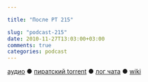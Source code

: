 ```yaml
---

title: "После РТ 215"

slug: "podcast-215"
date: 2010-11-27T13:03:00+03:00
comments: true
categories: podcast
---
```

[аудио](http://cdn.radio-t.com/rt215post.mp3) ● [пиратский torrent](http://pirates.radio-t.com/torrents/rt215post.mp3.torrent) ● [лог чата](http://chat.radio-t.com/logs/radio-t-215.html) ● [wiki](http://wiki.radio-t.com/%D0%9F%D0%BE%D1%81%D0%BB%D0%B5_%D0%A0%D0%A2_215)<audio src="http://cdn.radio-t.com/rt215post.mp3" preload="none">
